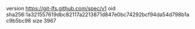 version https://git-lfs.github.com/spec/v1
oid sha256:1a321557619dbc82117a2213871d847e0bc74292bcf94da54d798b1ac9b5bc98
size 3967
